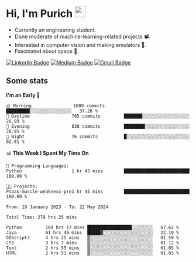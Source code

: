 <h1 align="left">Hi, I'm Purich
<img src="https://media.giphy.com/media/hvRJCLFzcasrR4ia7z/giphy.gif" width="30px"/></h1>

* Currently an engineering student.
* Done moderate of machine-learning-related projects :film_projector:.
* Interested in computer vision and making emulators :space_invader:.
* Fascinated about space :milky_way:.

[![Linkedin Badge](https://img.shields.io/badge/-Purich-blue?style=flat-square&logo=Linkedin&logoColor=white&link=https://www.linkedin.com/in/purich-siritip-16b3b3255/)](https://www.linkedin.com/in/purich-siritip-16b3b3255) [![Medium Badge](https://img.shields.io/badge/-@purich-gray?style=flat-square&labelColor=000000&logo=Medium&link=https://medium.com/@phuritsiritip)](https://medium.com/@phuritsiritip)
[![Gmail Badge](https://img.shields.io/badge/-mark.phurit@gmail.com-c14438?style=flat-square&logo=Gmail&logoColor=white&link=mailto:mark.phurit@gmail.com)](mailto:mark.phurit@gmail.com)

## Some stats

  
  <!--START_SECTION:waka-->
**I'm an Early 🐤** 

```text
🌞 Morning                1009 commits        █████████░░░░░░░░░░░░░░░░   37.26 % 
🌆 Daytime                785 commits         ███████░░░░░░░░░░░░░░░░░░   28.99 % 
🌃 Evening                838 commits         ████████░░░░░░░░░░░░░░░░░   30.95 % 
🌙 Night                  76 commits          █░░░░░░░░░░░░░░░░░░░░░░░░   02.81 % 
```


📊 **This Week I Spent My Time On** 

```text
💬 Programming Languages: 
Python                   1 hr 45 mins        █████████████████████████   100.00 % 

🐱‍💻 Projects: 
Psoas-muscle-weakness-pre1 hr 45 mins        █████████████████████████   100.00 % 
```


<!--END_SECTION:waka-->

  <!--START_SECTION:waka-simple-->

```text
From: 19 January 2023 - To: 22 May 2024

Total Time: 278 hrs 25 mins

Python         188 hrs 17 mins █████████████████░░░░░░░░   67.62 %
Java           61 hrs 46 mins  █████▓░░░░░░░░░░░░░░░░░░░   22.19 %
GDScript3      4 hrs 25 mins   ▒░░░░░░░░░░░░░░░░░░░░░░░░   01.59 %
CSS            3 hrs 7 mins    ▒░░░░░░░░░░░░░░░░░░░░░░░░   01.12 %
Text           2 hrs 55 mins   ▒░░░░░░░░░░░░░░░░░░░░░░░░   01.05 %
HTML           2 hrs 51 mins   ▒░░░░░░░░░░░░░░░░░░░░░░░░   01.03 %
```

<!--END_SECTION:waka-simple-->

  <!--![Anurag's GitHub stats](https://github-readme-stats.vercel.app/api?username=vikimark&show_icons=true&theme=gruvbox_light)-->
  
<!--
**vikimark/vikimark** is a ✨ _special_ ✨ repository because its `README.md` (this file) appears on your GitHub profile.

Here are some ideas to get you started:

- 🔭 I’m currently working on ...
- 🌱 I’m currently learning ...
- 👯 I’m looking to collaborate on ...
- 🤔 I’m looking for help with ...
- 💬 Ask me about ...
- 📫 How to reach me: ...
- 😄 Pronouns: ...
- ⚡ Fun fact: ...
-->
